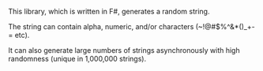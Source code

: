 This library, which is written in F#, generates a random string.

The string can contain alpha, numeric, and/or characters (~!@#$%^&*()_+-= etc). 

It can also generate large numbers of strings asynchronously with high randomness (unique in 1,000,000 strings).
